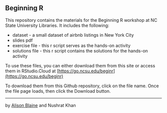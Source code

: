 ## Beginning R


This repository contains the materials for the Beginning R workshop at NC State University Libraries. It includes the following: 

* dataset - a small dataset of airbnb listings in New York City
* slides pdf
* exercise file - this r script serves as the hands-on activity
* solutions file - this r script contains the solutions for the hands-on activity

To use these files, you can either download them from this site or access them in RStudio.Cloud at [https://go.ncsu.edu/beginr](https://go.ncsu.edu/beginr)

To download them from this Github repository, click on the file name. Once the file page loads, then click the Download button.


----
by [Alison Blaine](https://github.com/alblaine) and Nushrat Khan
